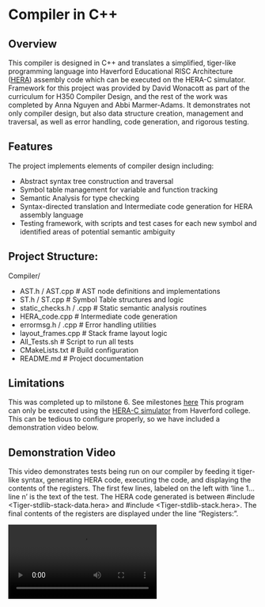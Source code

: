 # Compiler in C++

## Overview
This compiler is designed in C++ and translates a simplified, tiger-like programming language into Haverford Educational RISC Architecture ([HERA](http://www.haverford.edu/resources/software/HERA/index.html)) assembly code which can be executed on the HERA-C simulator. Framework for this project was provided by David Wonacott as part of the curriculum for H350 Compiler Design, and the rest of the work was completed by Anna Nguyen and Abbi Marmer-Adams. It demonstrates not only compiler design, but also data structure creation, management and traversal, as well as error handling, code generation, and rigorous testing.


## Features
The project implements elements of compiler design including:
- Abstract syntax tree construction and traversal
- Symbol table management for variable and function tracking
- Semantic Analysis for type checking
- Syntax-directed translation and Intermediate code generation for HERA assembly language
- Testing framework, with scripts and test cases for each new symbol and identified areas of potential semantic ambiguity


## Project Structure:
Compiler/
-  AST.h / AST.cpp              # AST node definitions and implementations
- ST.h / ST.cpp                # Symbol Table structures and logic
- static_checks.h / .cpp       # Static semantic analysis routines
- HERA_code.cpp                # Intermediate code generation
- errormsg.h / .cpp            # Error handling utilities
- layout_frames.cpp            # Stack frame layout logic
- All_Tests.sh                 # Script to run all tests
- CMakeLists.txt               # Build configuration
- README.md                    # Project documentation

## Limitations
This was completed up to milstone 6. See milestones [here](https://docs.google.com/document/d/1WNeB8NJ1VvdgfXOVZiMSvajAKcltCRBuIbd7KEtPUfc/edit?tab=t.0)
This program can only be executed using the [HERA-C simulator](https://drive.google.com/file/d/0B6Vy4hWlwRO2ME5yd0lwTjJfaWM/view?resourcekey=0-GanNaJ6NpIydhCyVJB3Ojw) from Haverford college. This can be tedious to configure properly, so we have included a demonstration video below.

## Demonstration Video
This video demonstrates tests being run on our compiler by feeding it tiger-like syntax, generating HERA code, executing the code, and displaying the contents of the registers. 
The first few lines, labeled on the left with ‘line 1… line n’ is the text of the test.
The HERA code generated is between #include <Tiger-stdlib-stack-data.hera> and #include <Tiger-stdlib-stack.hera>. The final contents of the registers are displayed under the line “Registers:”.

<video width=”320” height=”240” controls>
	<source src=”demo/demo.mp4” type=”video/mp4”>
</video>

